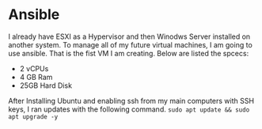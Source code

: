 # Ansible
I already have ESXI as a Hypervisor and then Winodws Server installed on another system. To manage all of my future virtual machines, I am going to use ansible. That is the fist VM I am creating. Below are listed the spcecs: 
<ul>
 <li>2 vCPUs</li>
 <li>4 GB Ram</li>
 <li>25GB Hard Disk</li>
</ul>

After Installing Ubuntu and enabling ssh from my main computers with SSH keys, I ran updates with the following command.
    ```
    sudo apt update && sudo apt upgrade -y
    ```